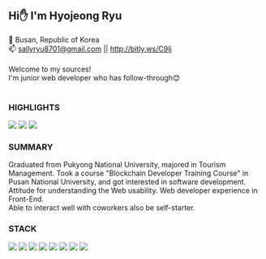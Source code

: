 ## Hi✋ I'm Hyojeong Ryu<br>
🏡 Busan, Republic of Korea<br>
📫 sallyryu8701@gmail.com || http://bitly.ws/C9Ij<br>
<br>
Welcome to my sources!<br>
I'm junior web developer who has follow-through😊<br>
<br>



### HIGHLIGHTS
<img src="https://img.shields.io/badge/Communication Skills-FF9E2A?style=for-the-badge&logo=wechat&logoColor=white"> <img src="https://img.shields.io/badge/Passion-FF6B6B?style=for-the-badge&logo=tinder&logoColor=white"> <img src="https://img.shields.io/badge/Self starter-4a8bc9?style=for-the-badge&logo=hyper&logoColor=white">
### SUMMARY
Graduated from Pukyong National University, majored in Tourism Management. Took a course "Blockchain Developer Training Course" in Pusan National University, and got interested in software development. <br>
Attitude for understanding the Web usability. Web developer experience in Front-End. <br>
Able to interact well with coworkers also be self-starter.
### STACK
<img src="https://img.shields.io/badge/HTML5-E34F26?style=for-the-badge&logo=html5t&logoColor=white"> <img src="https://img.shields.io/badge/CSS3-1572B6?style=for-the-badge&logo=css3t&logoColor=white"> <img src="https://img.shields.io/badge/Vue2-4FC08D?style=for-the-badge&logo=vue.jst&logoColor=white"> <img src="https://img.shields.io/badge/JavaScript-F7DF1E?style=for-the-badge&logo=javascriptt&logoColor=white"> <img src="https://img.shields.io/badge/NGINX-009639?style=for-the-badge&logo=nginxt&logoColor=white"> <img src="https://img.shields.io/badge/Git-F05032?style=for-the-badge&logo=git&logoColor=white"> <img src="https://img.shields.io/badge/Figma-F24E1E?style=for-the-badge&logo=figmat&logoColor=white"> <img src="https://img.shields.io/badge/Notion-000000?style=for-the-badge&logo=notion&logoColor=white">
